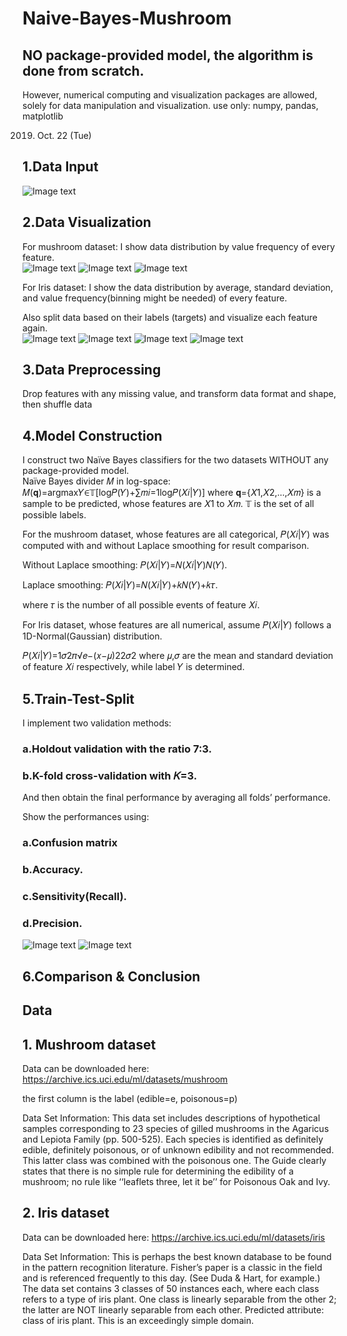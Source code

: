# Naive-Bayes-Mushroom

## NO package-provided model, the algorithm is done from scratch.
However, numerical computing and visualization packages are allowed, solely for data manipulation and visualization.
use only: numpy, pandas, matplotlib

2019. Oct. 22 (Tue)

## 1.Data Input
![Image text](https://github.com/skyMei-J/Image/blob/main/截圖%202021-09-04%20下午3.59.47.png)
## 2.Data Visualization
For mushroom dataset:
I show data distribution by value frequency of every feature.  
![Image text](https://github.com/skyMei-J/Image/blob/main/截圖%202021-09-04%20下午4.00.07.png)
![Image text](https://github.com/skyMei-J/Image/blob/main/截圖%202021-09-04%20下午4.01.09.png)
![Image text](https://github.com/skyMei-J/Image/blob/main/截圖%202021-09-04%20下午4.01.23.png)


For Iris dataset:
I show the data distribution by average, standard deviation, and value frequency(binning might be needed) of every feature.  

Also split data based on their labels (targets) and visualize each feature again.  
![Image text](https://github.com/skyMei-J/Image/blob/main/截圖%202021-09-04%20下午4.01.52.png)
![Image text](https://github.com/skyMei-J/Image/blob/main/截圖%202021-09-04%20下午4.02.05.png)
![Image text](https://github.com/skyMei-J/Image/blob/main/截圖%202021-09-04%20下午4.02.15.png)
![Image text](https://github.com/skyMei-J/Image/blob/main/截圖%202021-09-04%20下午4.02.23.png)

## 3.Data Preprocessing
Drop features with any missing value, and transform data format and shape, then shuffle data

## 4.Model Construction
I construct two Naïve Bayes classifiers for the two datasets WITHOUT any package-provided model.  
Naïve Bayes divider 𝑀 in log-space:
𝑀(𝐪)=argmax𝑌∈𝕋[log𝑃(𝑌)+∑𝑚𝑖=1log𝑃(𝑋𝑖|𝑌)]
where 𝐪={𝑋1,𝑋2,...,𝑋𝑚} is a sample to be predicted, whose features are 𝑋1 to 𝑋𝑚. 𝕋 is the set of all possible labels.  

For the mushroom dataset, whose features are all categorical, 𝑃(𝑋𝑖|𝑌) was computed with and without Laplace smoothing for result comparison.  

Without Laplace smoothing:
𝑃(𝑋𝑖|𝑌)=𝑁(𝑋𝑖|𝑌)𝑁(𝑌). 

Laplace smoothing:
𝑃(𝑋𝑖|𝑌)=𝑁(𝑋𝑖|𝑌)+𝑘𝑁(𝑌)+𝑘𝜏. 

where 𝜏 is the number of all possible events of feature 𝑋𝑖. 

For Iris dataset, whose features are all numerical, assume 𝑃(𝑋𝑖|𝑌) follows a 1D-Normal(Gaussian) distribution.  

𝑃(𝑋𝑖|𝑌)=1𝜎2𝜋√𝑒−(𝑥−𝜇)22𝜎2
where 𝜇,𝜎 are the mean and standard deviation of feature 𝑋𝑖 respectively, while label 𝑌 is determined.  

## 5.Train-Test-Split
I implement two validation methods:  

### a.Holdout validation with the ratio 7:3. 

### b.K-fold cross-validation with 𝐾=3. 

And then obtain the final performance by averaging all folds’ performance.

Show the performances using:  

### a.Confusion matrix  

### b.Accuracy. 

### c.Sensitivity(Recall). 

### d.Precision. 
![Image text](https://github.com/skyMei-J/Image/blob/main/截圖%202021-09-04%20下午4.00.50.png)
![Image text](https://github.com/skyMei-J/Image/blob/main/截圖%202021-09-04%20下午4.02.42.png)
## 6.Comparison & Conclusion

## Data

## 1. Mushroom dataset

Data can be downloaded here:
https://archive.ics.uci.edu/ml/datasets/mushroom  

the first column is the label (edible=e, poisonous=p)

Data Set Information:
This data set includes descriptions of hypothetical samples corresponding to 23 species of gilled mushrooms in the Agaricus and Lepiota Family (pp. 500-525). Each species is identified as definitely edible, definitely poisonous, or of unknown edibility and not recommended. This latter class was combined with the poisonous one. The Guide clearly states that there is no simple rule for determining the edibility of a mushroom; no rule like ‘‘leaflets three, let it be’’ for Poisonous Oak and Ivy.

## 2. Iris dataset

Data can be downloaded here:
https://archive.ics.uci.edu/ml/datasets/iris  


Data Set Information:
This is perhaps the best known database to be found in the pattern recognition literature. Fisher’s paper is a classic in the field and is referenced frequently to this day. (See Duda & Hart, for example.) The data set contains 3 classes of 50 instances each, where each class refers to a type of iris plant. One class is linearly separable from the other 2; the latter are NOT linearly separable from each other. Predicted attribute: class of iris plant. This is an exceedingly simple domain.
